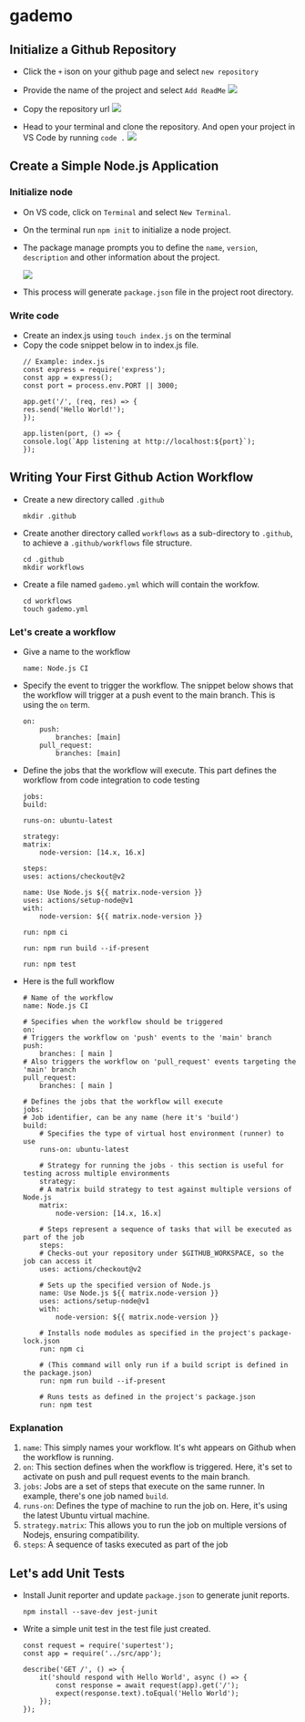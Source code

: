 # gademo

## Initialize a Github Repository
- Click the `+` ison on your github page and select `new repository`
- Provide the name of the project and select `Add ReadMe`
    ![](./img/create.png)

- Copy the repository url
    ![](./img/copy_url.png)

- Head to your terminal and clone the repository. And open your project in VS Code by running `code .`
    ![](./img/clone.png)

## Create a Simple Node.js Application
### Initialize node
- On VS code, click on `Terminal` and select `New Terminal`.
- On the terminal run `npm init` to initialize a node project.
- The package manage prompts you to define the `name`, `version`, `description` and other information about the project.

    ![](./img/npm_init.png)
- This process will generate `package.json` file in the project root directory.

### Write code
- Create an index.js using `touch index.js` on the terminal
- Copy the code snippet below in to index.js file.
    ```
    // Example: index.js
    const express = require('express');
    const app = express();
    const port = process.env.PORT || 3000;

    app.get('/', (req, res) => {
    res.send('Hello World!');
    });

    app.listen(port, () => {
    console.log(`App listening at http://localhost:${port}`);
    });

    ```
## Writing Your First Github Action Workflow
- Create a new directory called `.github`
    ```
    mkdir .github
    ```
- Create another directory called `workflows` as a sub-directory to `.github`, to achieve a `.github/workflows` file structure.
    ```
    cd .github
    mkdir workflows
    ```
- Create a file named `gademo.yml` which will contain the workfow.

    ```
    cd workflows
    touch gademo.yml
    ```
### Let's create a workflow
- Give a name to the workflow
    ```
    name: Node.js CI
    ```
- Specify the event to trigger the workflow. The snippet below shows that the workflow will trigger at a push event to the main branch. This is using the `on` term.
    ```
    on:
        push:
            branches: [main]
        pull_request:
            branches: [main]
    ```

- Define the jobs that the workflow will execute. This part defines the workflow from code integration to code testing
    ```
    jobs:
    build:

    runs-on: ubuntu-latest

    strategy:
    matrix:
        node-version: [14.x, 16.x]

    steps:
    uses: actions/checkout@v2

    name: Use Node.js ${{ matrix.node-version }}
    uses: actions/setup-node@v1
    with:
        node-version: ${{ matrix.node-version }}

    run: npm ci

    run: npm run build --if-present

    run: npm test
    ```
- Here is the full workflow

    ```
    # Name of the workflow
    name: Node.js CI

    # Specifies when the workflow should be triggered
    on:
    # Triggers the workflow on 'push' events to the 'main' branch
    push:
        branches: [ main ]
    # Also triggers the workflow on 'pull_request' events targeting the 'main' branch
    pull_request:
        branches: [ main ]

    # Defines the jobs that the workflow will execute
    jobs:
    # Job identifier, can be any name (here it's 'build')
    build:
        # Specifies the type of virtual host environment (runner) to use
        runs-on: ubuntu-latest

        # Strategy for running the jobs - this section is useful for testing across multiple environments
        strategy:
        # A matrix build strategy to test against multiple versions of Node.js
        matrix:
            node-version: [14.x, 16.x]

        # Steps represent a sequence of tasks that will be executed as part of the job
        steps:
        # Checks-out your repository under $GITHUB_WORKSPACE, so the job can access it
        uses: actions/checkout@v2

        # Sets up the specified version of Node.js
        name: Use Node.js ${{ matrix.node-version }}
        uses: actions/setup-node@v1
        with:
            node-version: ${{ matrix.node-version }}

        # Installs node modules as specified in the project's package-lock.json
        run: npm ci

        # (This command will only run if a build script is defined in the package.json)
        run: npm run build --if-present

        # Runs tests as defined in the project's package.json
        run: npm test

    ```

### Explanation
1. `name`: This simply names your workflow. It's wht appears on Github when the workflow is running.
2. `on`: This section defines when the workflow is triggered. Here, it's set to activate on push and pull request events to the main branch.
3. `jobs`: Jobs are a set of steps that execute on the same runner. In example, there's one job named `build`.
4. `runs-on`: Defines the type of machine to run the job on. Here, it's using the latest Ubuntu virtual machine.
5. `strategy.matrix`: This allows you to run the job on multiple versions of Nodejs, ensuring compatibility.
6. `steps`: A sequence of tasks executed as part of the job 

## Let's add Unit Tests
- Install Junit reporter and update `package.json` to generate junit reports.

    ```
    npm install --save-dev jest-junit
    ```
- Write a simple unit test in the test file just created.

    ```
    const request = require('supertest');
    const app = require('../src/app');

    describe('GET /', () => {
        it('should respond with Hello World', async () => {
            const response = await request(app).get('/');
            expect(response.text).toEqual('Hello World');
        });
    });
    ```
